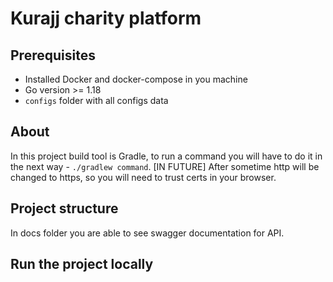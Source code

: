 # Kurajj charity platform 

## Prerequisites

* Installed Docker and docker-compose in you machine
* Go version >= 1.18
* `configs` folder with all configs data

## About

In this project build tool is Gradle, to run a command you will have to do it in the next way - `./gradlew command`.
[IN FUTURE] After sometime http will be changed to https, so you will need to trust certs in your browser.

## Project structure

In docs folder you are able to see swagger documentation for API.

## Run the project locally


